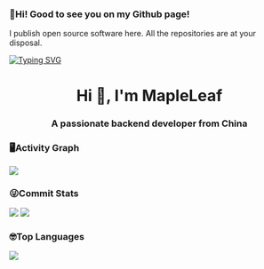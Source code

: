 ###   👋Hi! Good to see you on my Github page!

I publish open source software here. All the repositories are at your disposal.

<!--   my-ticker -->    
[![Typing SVG](https://readme-typing-svg.herokuapp.com?color=%2336BCF7&center=true&vCenter=true&width=600&lines=Hi+there+👋,+I+am+Andrej+Marinchenko;+Welcome+to+My+Profile!;Over+4+years+of+programming+experience;Always+learning+new+things+;Machine+learning+enthusiast+;Kaggle+community+member)](https://git.io/typing-svg)

<h1 align="center">Hi 👋, I'm MapleLeaf</h1>
<h3 align="center">A passionate backend developer from China</h3>

###   🖥️Activity Graph

![](https://activity-graph.herokuapp.com/graph?username=xingyu1024&bg_color=1c1917&color=ffffff&line=216E39&point=32C15F&area_color=1c1917&area=true&hide_border=true&custom_title=GitHub%20Commits%20Graph)


###   😜Commit Stats
![](https://github-readme-stats.vercel.app/api?username=xingyu1024&count_private=true&show_icons=true&theme=radical&show_owner=true)
![](https://github-profile-trophy.vercel.app/?username=xingyu1024&theme=radical&row=1)

###   🤓Top Languages
![](https://github-readme-stats.vercel.app/api/top-langs/?username=xingyu1024&layout=compact&theme=dark)
